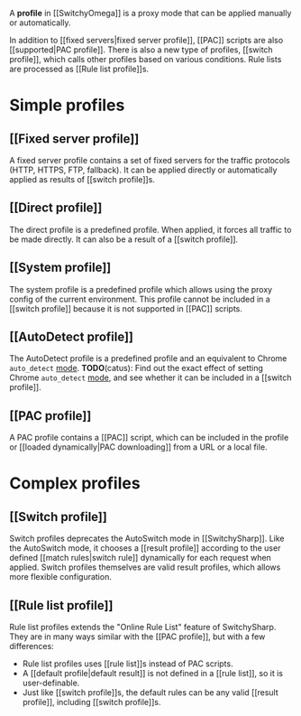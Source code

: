 A **profile** in [[SwitchyOmega]] is a proxy mode that can be applied manually or automatically.

In addition to [[fixed servers|fixed server profile]], [[PAC]] scripts are also [[supported|PAC profile]].
There is also a new type of profiles, [[switch profile]], which calls other profiles based on various conditions.
Rule lists are processed as [[Rule list profile]]s.

# Simple profiles
## [[Fixed server profile]]
A fixed server profile contains a set of fixed servers for the traffic protocols (HTTP, HTTPS, FTP, fallback).
It can be applied directly or automatically applied as results of [[switch profile]]s.

## [[Direct profile]]
The direct profile is a predefined profile. When applied, it forces all traffic to be made directly. It can also be a result of a [[switch profile]].

## [[System profile]]
The system profile is a predefined profile which allows using the proxy config of the current environment. This profile cannot be included in a [[switch profile]] because it is not supported in [[PAC]] scripts.

## [[AutoDetect profile]]
The AutoDetect profile is a predefined profile and an equivalent to Chrome `auto_detect` [mode][Chrome proxy modes].
**TODO**(catus): Find out the exact effect of setting Chrome `auto_detect` [mode][Chrome proxy modes], and see whether it can be included in a [[switch profile]].

[Chrome proxy modes]: https://code.google.com/chrome/extensions/proxy.html#proxy_modes
## [[PAC profile]]
A PAC profile contains a [[PAC]] script, which can be included in the profile or [[loaded dynamically|PAC downloading]] from a URL or a local file.

# Complex profiles
## [[Switch profile]]
Switch profiles deprecates the AutoSwitch mode in [[SwitchySharp]]. Like the AutoSwitch mode, it chooses a [[result profile]] according to the user defined [[match rules|switch rule]] dynamically for each request when applied.
Switch profiles themselves are valid result profiles, which allows more flexible configuration.

## [[Rule list profile]]
Rule list profiles extends the "Online Rule List" feature of SwitchySharp. They are in many ways similar with the [[PAC profile]], but with a few differences:
* Rule list profiles uses [[rule list]]s instead of PAC scripts.
* A [[default profile|default result]] is not defined in a [[rule list]], so it is user-definable.
* Just like [[switch profile]]s, the default rules can be any valid [[result profile]], including [[switch profile]]s.